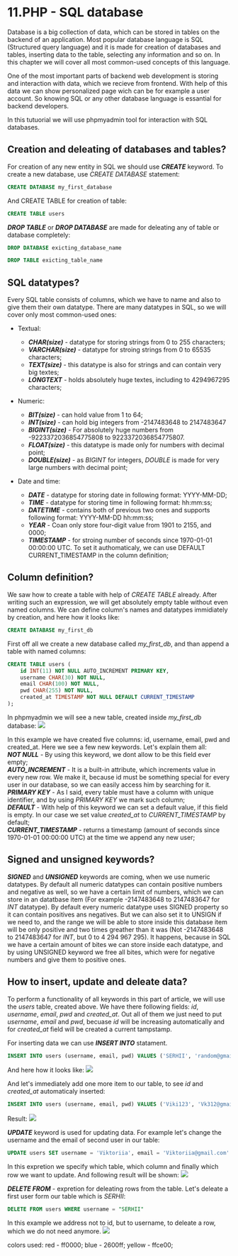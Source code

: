 # 11.PHP - SQL database

Database is a big collection of data, which can be stored in tables on the backend of an application. Most popular database language is SQL (Structured query language) and it is made for creation of databases and tables, inserting data to the table, selecting any information and so on. In this chapter we will cover all most common-used concepts of this language.

One of the most important parts of backend web development is storing and interaction with data, which we recieve from frontend. With help of this data we can show personalized page wich can be for example a user account. So knowing SQL or any other database language is essantial for backend developers.

In this tutuorial we will use phpmyadmin tool for interaction with SQL databases.

## Creation and deleating of databases and tables?

For creation of any new entity in SQL we should use ***CREATE*** keyword. To create a new database, use *CREATE DATABASE* statement:
```SQL
CREATE DATABASE my_first_database
```
And CREATE TABLE for creation of table:
```SQL
CREATE TABLE users
```

***DROP TABLE*** or ***DROP DATABASE*** are made for deleating any of table or database completely:
```SQL
DROP DATABASE exicting_database_name
```
```SQL
DROP TABLE exicting_table_name
```

## SQL datatypes?

Every SQL table consists of columns, which we have to name and also to give them their own datatype. There are many datatypes in SQL, so we will cover only most common-used ones:

- Textual:
  
  - ***CHAR(size)*** - datatype for storing strings from 0 to 255 characters;
  - ***VARCHAR(size)*** - datatype for stroing strings from 0 to 65535 characters;
  - ***TEXT(size)*** - this datatype is also for strings and can contain very big textes;
  - ***LONGTEXT*** - holds absolutely huge textes, including to 4294967295 characters;
- Numeric:
  
  - ***BIT(size)*** - can hold value from 1 to 64;
  - ***INT(size)*** - can hold big integers from -2147483648 to 2147483647
  - ***BIGINT(size)*** - For absolutely huge numbers from -9223372036854775808 to 9223372036854775807.
  - ***FLOAT(size)*** - this datatype is made only for numbers with decimal point;
  - ***DOUBLE(size)*** - as *BIGINT* for integers, *DOUBLE* is made for very large numbers with decimal point;
- Date and time:

     - ***DATE*** - datatype for storing date in following format: YYYY-MM-DD;
    - ***TIME*** - datatype for storing time in following format: hh:mm:ss;
    - ***DATETIME*** - contains both of previous two ones and supports following format: YYYY-MM-DD hh:mm:ss;
    - ***YEAR*** - Coan only store four-digit value from 1901 to 2155, and 0000;
    - ***TIMESTAMP*** - for stroing number of seconds since 1970-01-01 00:00:00 UTC. To set it authomaticaly, we can use DEFAULT CURRENT_TIMESTAMP in the column definition; 

## Column definition?

We saw how to create a table with help of *CREATE TABLE* already. After writing such an expression, we will get absolutely empty table without even named columns. We can define column's names and datatypes immidiately by creation, and here how it looks like:
```sql
CREATE DATABASE my_first_db
```
First off all we create a new database called *my_first_db*, and than append a table with named columns:
```sql
CREATE TABLE users (
    id INT(11) NOT NULL AUTO_INCREMENT PRIMARY KEY,
    username CHAR(30) NOT NULL,
    email CHAR(100) NOT NULL,
    pwd CHAR(255) NOT NULL,
    created_at TIMESTAMP NOT NULL DEFAULT CURRENT_TIMESTAMP
);
```

In phpmyadmin we will see a new table, created inside *my_first_db* database:
<img src="assets/screenshot_for_php_docs_4.jpg"/>

In this example we have created five columns: id, username, email, pwd and created_at. Here we see a few new keywords. Let's explain them all:  
***NOT NULL*** - By using this keyword, we dont allow to be this field ever empty;  
***AUTO_INCREMENT*** - It is a built-in attribute, which increments value in every new row. We make it, because id must be something special for every user in our database, so we can easily access him by searching for it.   
***PRIMARY KEY*** - As I said, every table must have a column with unique identifier, and by using *PRIMARY KEY* we mark such column;   
***DEFAULT*** - With help of this keyword we can set a default value, if this field is empty. In our case we set value *created_at* to *CURRENT_TIMESTAMP* by default;  
***CURRENT_TIMESTAMP*** - returns a timestamp (amount of seconds since 1970-01-01 00:00:00 UTC) at the time we append any new user;

## Signed and unsigned keywords?

***SIGNED*** and ***UNSIGNED*** keywords are coming, when we use numeric datatypes. By default all numeric datatypes can contain positive numbers and negative as well, so we have a certain limit of numbers, which we can store in an datatbase item (For example -2147483648 to 2147483647 for *INT* datatype). By default every numeric datatype uses SIGNED property so it can contain positives ans negatives. But we can also set it to UNSIGN if we need to, and the range we will be able to store inside this database item will be only positive and two times greather than it was (Not -2147483648 to 2147483647 for *INT*, but 0 to 4 294 967 295). It happens, because in SQL we have a certain amount of bites we can store inside each datatype, and by using UNSIGNED keyword we free all bites, which were for negative numbers and give them to positive ones.

## How to insert, update and deleate data?

To perform a functionality of all keywords in this part of article, we will use the *users* table, created above. We have there following fields: *id*, *username*, *email*, *pwd* and *created_at*. Out all of them we just need to put *username*, *email* and *pwd*, becuase *id* will be increasing automatically and for *created_at* field will be created a current tampstamp.

For inserting data we can use ***INSERT INTO*** statament.
```sql
INSERT INTO users (username, email, pwd) VALUES ('SERHII', 'random@gmail.com', '123321');
```

And here how it looks like:
<img src="assets/screenshot_for_php_docs_5.jpg"/>


And let's immediately add one more item to our table, to see *id* and *created_at* automaticaly inserted:
```sql
INSERT INTO users (username, email, pwd) VALUES ('Viki123', 'Vk312@gmail.com', 'rp098045');
```
Result:
<img src="assets/screenshot_for_php_docs_6.jpg"/>

***UPDATE*** keyword is used for updating data. For example let's change the username and the email of second user in our table:
```sql
UPDATE users SET username = 'Viktoriia', email = 'Viktoriia@gmail.com' WHERE id = 2
```
In this expretion we specify which table, which column and finally which row we want to update. And following result will be shown:
<img src="assets/screenshot_for_php_docs_7.jpg"/>

***DELETE FROM*** - expretion for deleating rows from the table. Let's deleate a first user form our table which is *SERHII*:
```sql
DELETE FROM users WHERE username = "SERHII"
```
In this example we address not to id, but to username, to deleate a row, which we do not need anymore.
<img src="assets/screenshot_for_php_docs_8.jpg"/>




colors used:
red - ff0000;
blue - 2600ff;
yellow - ffce00;
